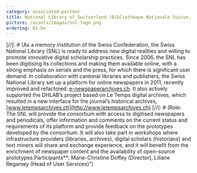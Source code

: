 ```yaml
---
category: associated-partner
title: National Library of Switzerland (Bibliothèque Nationale Suisse, BN)
picture: /assets/images/snl-logo.png
ordering: 01-bn
---
```


[//]: # (As a memory institution of the Swiss Confederation, the Swiss National Library (SNL) is ready to address new digital realities and willing to promote innovative digital scholarship practices. Since 2006, the SNL has been digitising its collections and making them available online, with a strong emphasis on serials and the press, for which there is significant user demand. In collaboration with cantonal libraries and publishers, the Swiss National Library set up a platform for online newspapers in 2011, recently improved and refactored: [e-newspaperarchives.ch](https://www.e-newspaperarchives.ch/). It also actively supported the DHLAB’s project based on Le Temps digital archives, which resulted in a new interface for the journal’s historical archives,[www.letempsarchives.ch](http://www.letempsarchives.ch)
[//]: # (Role: The SNL will provide the consortium with access to digitised newspapers and periodicals, offer information and comments on the current status and requirements of its platform and provide feedback on the prototypes developed by the consortium. It will also take part in workshops where infrastructure providers (libraries, archives), digital scholars (historians) and text miners will share and exchange experience, and it will benefit from the enrichment of newspaper content and the availability of open-source prototypes.Participants**: Marie-Christine Doffey (Director), Liliane Regamey (Head of User Services)")

